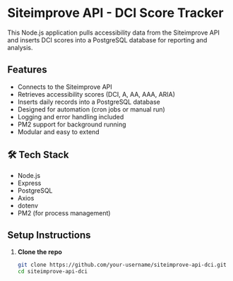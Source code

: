 # Siteimprove API - DCI Score Tracker

This Node.js application pulls accessibility data from the Siteimprove API and inserts DCI scores into a PostgreSQL database for reporting and analysis.

## Features

- Connects to the Siteimprove API
- Retrieves accessibility scores (DCI, A, AA, AAA, ARIA)
- Inserts daily records into a PostgreSQL database
- Designed for automation (cron jobs or manual run)
- Logging and error handling included
- PM2 support for background running
- Modular and easy to extend

## 🛠️ Tech Stack

- Node.js
- Express
- PostgreSQL
- Axios
- dotenv
- PM2 (for process management)

## Setup Instructions

1. **Clone the repo**
   ```bash
   git clone https://github.com/your-username/siteimprove-api-dci.git
   cd siteimprove-api-dci
